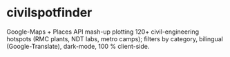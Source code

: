 # civilspotfinder
Google-Maps + Places API mash-up plotting 120+ civil-engineering hotspots (RMC plants, NDT labs, metro camps); filters by category, bilingual (Google-Translate), dark-mode, 100 % client-side.
